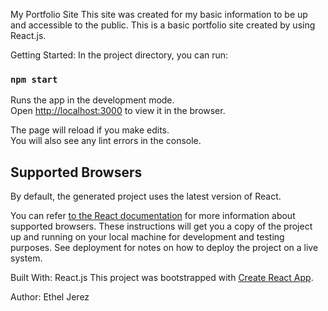 My Portfolio Site
This site was created for my basic information to be up and accessible to the public. This is a basic portfolio site created by using React.js. 

Getting Started:
In the project directory, you can run:

### `npm start`

Runs the app in the development mode.<br>
Open [http://localhost:3000](http://localhost:3000) to view it in the browser.

The page will reload if you make edits.<br>
You will also see any lint errors in the console.

## Supported Browsers

By default, the generated project uses the latest version of React.

You can refer [to the React documentation](https://reactjs.org/docs/react-dom.html#browser-support) for more information about supported browsers.
These instructions will get you a copy of the project up and running on your local machine for development and testing purposes. See deployment for notes on how to deploy the project on a live system.

Built With:
React.js
This project was bootstrapped with [Create React App](https://github.com/facebookincubator/create-react-app).

Author:
Ethel Jerez




